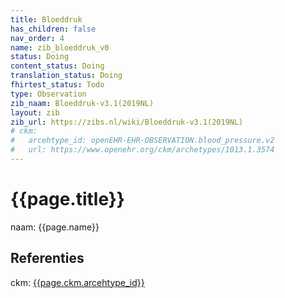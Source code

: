 ```yaml
---
title: Bloeddruk
has_children: false
nav_order: 4
name: zib_bloeddruk_v0
status: Doing
content_status: Doing
translation_status: Doing
fhirtest_status: Todo
type: Observation
zib_naam: Bloeddruk-v3.1(2019NL)
layout: zib
zib_url: https://zibs.nl/wiki/Bloeddruk-v3.1(2019NL)
# ckm:
# 	arcehtype_id: openEHR-EHR-OBSERVATION.blood_pressure.v2 
# 	url: https://www.openehr.org/ckm/archetypes/1013.1.3574
---
```


# {{page.title}}

naam: {{page.name}}


## Referenties

ckm: [{{page.ckm.arcehtype_id}}]({{page.ckm.url}})




